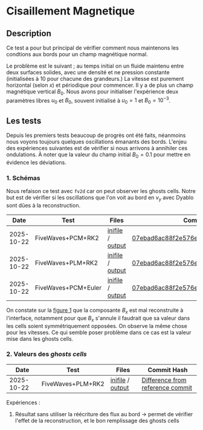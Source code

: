 # Cisaillement Magnetique

## Description
Ce test a pour but principal de vérifier comment nous maintenons les condtions aux bords pour un champ magnétique normal. 

Le problème est le suivant ; au temps initial on un fluide maintenu entre deux surfaces solides, avec une densité et ne pression constante (initialisées à $10$ pour chacune des grandeurs.) La vitesse est purement horizontal (selon $x$) et périodique pour commencer. Il y a de plus un champ magnétique vertical $B_0$.
Nous avons pour initialiser l'expérience deux paramètres libres $u_0$ et $B_0$, souvent initialisé à $u_0=1$ et $B_0=10^{-3}$. 

## Les tests

Depuis les premiers tests beaucoup de progrès ont été faits, néanmoins nous voyons toujours quelques oscillations émanants des bords. L'enjeu des expériences suivantes est de vérifier si nous arrivons à annihiler ces ondulations. À noter que la valeur du champ initial $B_0=0.1$ pour mettre en évidence les déviations.

### 1. Schémas

Nous refaison ce test avec `fv2d` car on peut observer les ghosts cells. Notre but est de vérifier si les oscillations que l'on voit au bord en $v_y$ avec Dyablo sont dûes à la reconstruction. 

|  Date     | Test           | Files|  Commit Hash|
|-----------|----------------|------|-------------|
| 2025-10-22| FiveWaves+PCM+RK2|[inifile](PCM_RK2/pcm_rk2.ini) / [output](PCM_RK2/) | [07ebad6ac88f2e576ed4eff62f52c2bbcf541a43](https://github.com/mdelorme/fv2d/commit/07ebad6ac88f2e576ed4eff62f52c2bbcf541a43)|
| 2025-10-22| FiveWaves+PLM+RK2|[inifile](PLM_RK2/plm_rk2.ini) / [output](PLM_RK2/)   |  [07ebad6ac88f2e576ed4eff62f52c2bbcf541a43](https://github.com/mdelorme/fv2d/commit/07ebad6ac88f2e576ed4eff62f52c2bbcf541a43)|
| 2025-10-22| FiveWaves+PCM+Euler| [inifile](PCM_Euler/pcm_euler.ini) / [output](PCM_Euler/)| [07ebad6ac88f2e576ed4eff62f52c2bbcf541a43](https://github.com/mdelorme/fv2d/commit/07ebad6ac88f2e576ed4eff62f52c2bbcf541a43)|

On constate sur la [figure 1](imgs/001_scheme_comparison_Bx.png) que la composante $B_x$ est mal reconstruite à l'interface, notamment pour que $B_x$ s'annule il faudrait que sa valeur dans les cells soient symmétriquement opposées. On observe la même chose pour les vitesses. 
Ce qui semble poser problème dans ce cas est la valeur mise dans les ghosts cells.

### 2. Valeurs des *ghosts cells*


|  Date     | Test           | Files|  Commit Hash|
|-----------|----------------|------|-------------|
| 2025-10-22| FiveWaves+PLM+RK2|[inifile](PLM_RK2_NOFLUX/pcm_rk2.ini) / [output](PLM_RK2_NOFLUX/) | [Difference from reference commit](PLM_RK2_NOFLUX/diff.md)|

Expériences :
1. Résultat sans utiliser la réécriture des flux au bord &rarr; permet de vérifier l'effet de la reconstruction, et le bon remplissage des ghosts cells
